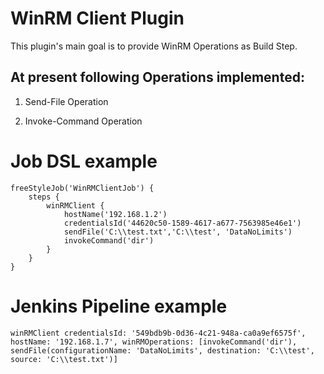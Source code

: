 WinRM Client Plugin
==============
This plugin's main goal is to provide WinRM Operations as Build Step.

At present following Operations implemented:
---
  1) Send-File Operation
  
  2) Invoke-Command Operation
  
# Job DSL example
    freeStyleJob('WinRMClientJob') {
        steps {
            winRMClient {
                hostName('192.168.1.2')
                credentialsId('44620c50-1589-4617-a677-7563985e46e1')
                sendFile('C:\\test.txt','C:\\test', 'DataNoLimits')
                invokeCommand('dir')
            }
        }
    }
# Jenkins Pipeline example
    winRMClient credentialsId: '549bdb9b-0d36-4c21-948a-ca0a9ef6575f', hostName: '192.168.1.7', winRMOperations: [invokeCommand('dir'), sendFile(configurationName: 'DataNoLimits', destination: 'C:\\test', source: 'C:\\test.txt')]